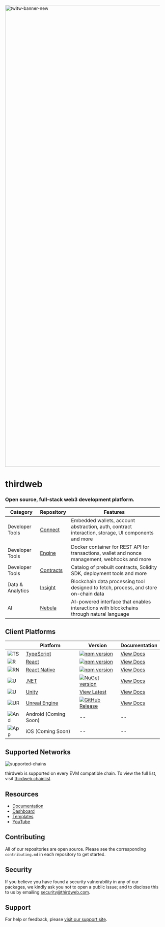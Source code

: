<!-- Banner Image -->
<img width="1500" alt="twitw-banner-new" src="https://github.com/user-attachments/assets/95487a2f-1fdc-4f93-8a6a-fbfd901d7123" />

# thirdweb

### Open source, full-stack web3 development platform.

| Category      | Repository | Features |
| ---------- | ---------- | -------- |
| Developer Tools   | [Connect](https://github.com/thirdweb-dev/js) | Embedded wallets, account abstraction, auth, contract interaction, storage, UI components and more |
| Developer Tools   | [Engine](https://github.com/thirdweb-dev/engine) | Docker container for REST API for transactions, wallet and nonce management, webhooks and more |
| Developer Tools   | [Contracts](https://github.com/thirdweb-dev/contracts) | Catalog of prebuilt contracts, Solidity SDK, deployment tools and more |
| Data & Analytics  | [Insight](https://github.com/thirdweb-dev/insight) | Blockchain data processing tool designed to fetch, process, and store on-chain data |
| AI | [Nebula](https://thirdweb.com/nebula) | AI-powered interface that enables interactions with blockchains through natural language |

## Client Platforms

| | Platform                                          | Version | Documentation | 
| ----- | --------------------------------------------------- | ---------- | ---- |
| ![TS](https://skillicons.dev/icons?i=ts) | [TypeScript](https://github.com/thirdweb-dev/js) | [![npm version](https://badge.fury.io/js/thirdweb.svg)](https://badge.fury.io/js/thirdweb) | [View Docs](https://portal.thirdweb.com/typescript/v5)   | 
| ![R](https://skillicons.dev/icons?i=react) | [React](https://github.com/thirdweb-dev/js) | [![npm version](https://badge.fury.io/js/thirdweb.svg)](https://badge.fury.io/js/thirdweb) | [View Docs](https://portal.thirdweb.com/typescript/v5/react)      | 
| ![RN](https://skillicons.dev/icons?i=react) | [React Native](https://github.com/thirdweb-dev/js) | [![npm version](https://badge.fury.io/js/@thirdweb-dev%2Freact-native.svg)](https://badge.fury.io/js/@thirdweb-dev%2Freact-native)| [View Docs](https://portal.thirdweb.com/typescript/v5/react-native)    |
| ![U](https://skillicons.dev/icons?i=dotnet) | [.NET](https://github.com/thirdweb-dev/thirdweb-dotnet)      | [![NuGet version](https://badge.fury.io/nu/Thirdweb.svg)](https://badge.fury.io/nu/Thirdweb) | [View Docs](https://portal.thirdweb.com/dotnet)     |
| ![U](https://skillicons.dev/icons?i=unity) | [Unity](https://github.com/thirdweb-dev/unity-sdk)      | [View Latest](https://github.com/thirdweb-dev/unity-sdk/releases/latest) | [View Docs](https://portal.thirdweb.com/unity)     |
| ![UR](https://skillicons.dev/icons?i=unreal) | [Unreal Engine](https://github.com/thirdweb-dev/unreal-sdk) | [![GitHub Release](https://img.shields.io/github/v/release/thirdweb-dev/unreal-sdk?label=marketplace%20plugin&color=4ec820)](https://www.unrealengine.com/marketplace/en-US/product/f21200c2610146f3888172994448e50d) | [View Docs](https://portal.thirdweb.com/unreal-engine) |
| ![And](https://skillicons.dev/icons?i=androidstudio) | Android (Coming Soon) | --     | --    |
| ![App](https://skillicons.dev/icons?i=apple) | iOS (Coming Soon)      | -- | --     |

## Supported Networks

![supported-chains](https://github.com/user-attachments/assets/2725c0d4-da98-4cfa-b4f9-e0446782bac5)

thirdweb is supported on every EVM compatible chain. To view the full list, visit [thirdweb chainlist](https://thirdweb.com/chainlist).

## Resources

- [Documentation](https://portal.thirdweb.com)
- [Dashboard](https://thirdweb.com/dashboard)
- [Templates](https://thirdweb.com/templates)
- [YouTube](https://www.youtube.com/@thirdweb_)


## Contributing

All of our repositories are open source. Please see the corresponding `contributing.md` in each repository to get started. 


## Security

If you believe you have found a security vulnerability in any of our packages, we kindly ask you not to open a public issue; and to disclose this to us by emailing security@thirdweb.com.

## Support

For help or feedback, please [visit our support site](https://thirdweb.com/support).

